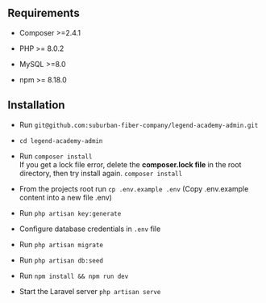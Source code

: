 
## Requirements

* Composer >=2.4.1

* PHP >= 8.0.2

* MySQL >=8.0 

* npm >= 8.18.0

## Installation
* Run `git@github.com:suburban-fiber-company/legend-academy-admin.git`

* `cd legend-academy-admin`

* Run `composer install` <br>
If you get a lock file error, delete the **composer.lock file** in the root directory, then try install again. `composer install` <br>

* From the projects root run `cp .env.example .env` (Copy .env.example content into a new file .env)

* Run `php artisan key:generate`

* Configure database credentials in `.env` file

* Run `php artisan migrate`

* Run `php artisan db:seed`

* Run `npm install && npm run dev`

* Start the Laravel server `php artisan serve`